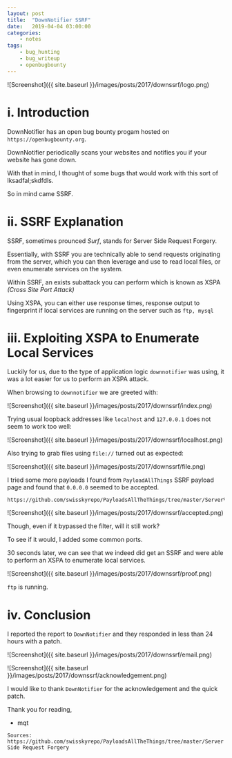 ```yaml
---
layout: post
title:	"DownNotifier SSRF"
date:	2019-04-04 03:00:00
categories:
    - notes
tags:
    - bug_hunting
    - bug_writeup
    - openbugbounty
---
```

<head>
	<title> downnotifer.com SSRF Bug Writeup </title>
</head>
![Screenshot]({{ site.baseurl }}/images/posts/2017/downssrf/logo.png)


# i. Introduction
DownNotifier has an open bug bounty progam hosted on `https://openbugbounty.org`.

DownNotifier periodically scans your websites and notifies you if your website has gone down.

With that in mind, I thought of some bugs that would work with this sort of lksadfal;skdfdls.

So in mind came SSRF.

# ii. SSRF Explanation

SSRF, sometimes prounced *Surf*, stands for Server Side Request Forgery. 

Essentially, with SSRF you are technically able to send requests originating from the server, which you can then leverage and use to read local files, or even enumerate services on the system.

Within SSRF, an exists subattack you can perform which is known as XSPA *(Cross Site Port Attack)*

Using XSPA, you can either use response times, response output to fingerprint if local services are running on the server such as `ftp, mysql`


# iii. Exploiting XSPA to Enumerate Local Services

Luckily for us, due to the type of application logic `downnotifier` was using, it was a lot easier for us to perform an XSPA attack.

When browsing to `downnotifier` we are greeted with:

![Screenshot]({{ site.baseurl }}/images/posts/2017/downssrf/index.png)

Trying usual loopback addresses like `localhost` and `127.0.0.1` does not seem to work too well:

![Screenshot]({{ site.baseurl }}/images/posts/2017/downssrf/localhost.png)

Also trying to grab files using `file://` turned out as expected:

![Screenshot]({{ site.baseurl }}/images/posts/2017/downssrf/file.png)

I tried some more payloads I found from `PayloadAllThings` SSRF payload page and found that `0.0.0.0` seemed to be accepted.
~~~
https://github.com/swisskyrepo/PayloadsAllTheThings/tree/master/Server%20Side%20Request%20Forgery
~~~

![Screenshot]({{ site.baseurl }}/images/posts/2017/downssrf/accepted.png)

Though, even if it bypassed the filter, will it still work?

To see if it would, I added some common ports.

30 seconds later, we can see that we indeed did get an SSRF and were able to perform an XSPA to enumerate local services. 

![Screenshot]({{ site.baseurl }}/images/posts/2017/downssrf/proof.png)

`ftp` is running.


# iv. Conclusion

I reported the report to `DownNotifier` and they responded in less than 24 hours with a patch.

![Screenshot]({{ site.baseurl }}/images/posts/2017/downssrf/email.png)

![Screenshot]({{ site.baseurl }}/images/posts/2017/downssrf/acknowledgement.png)

I would like to thank `DownNotifier` for the acknowledgement and the quick patch.

Thank you for reading,
- mqt

~~~
Sources:
https://github.com/swisskyrepo/PayloadsAllTheThings/tree/master/Server Side Request Forgery
~~~
